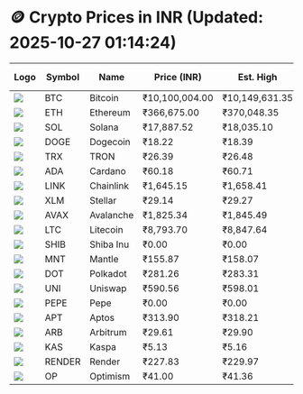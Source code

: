 # 🪙 Crypto Prices in INR (Updated: 2025-10-27 01:14:24)

| Logo | Symbol | Name       | Price (INR) | Est. High | Est. Low | Gross Profit | Fees | Net Profit | ROI % |
|------|--------|------------|-------------|-----------|----------|---------------|------|-------------|--------|
| ![](https://coin-images.coingecko.com/coins/images/1/large/bitcoin.png?1696501400) | BTC    | Bitcoin    | ₹10,100,004.00 | ₹10,149,631.35 | ₹10,050,376.65 | ₹987.57 | ₹200.00 | ₹787.57 | 0.79% |
| ![](https://coin-images.coingecko.com/coins/images/279/large/ethereum.png?1696501628) | ETH    | Ethereum   | ₹366,675.00 | ₹370,048.35 | ₹363,301.65 | ₹1,857.05 | ₹200.00 | ₹1,657.05 | 1.66% |
| ![](https://coin-images.coingecko.com/coins/images/4128/large/solana.png?1718769756) | SOL    | Solana     | ₹17,887.52 | ₹18,035.10 | ₹17,739.94 | ₹1,663.79 | ₹200.00 | ₹1,463.79 | 1.46% |
| ![](https://coin-images.coingecko.com/coins/images/5/large/dogecoin.png?1696501409) | DOGE   | Dogecoin   | ₹18.22 | ₹18.39 | ₹18.05 | ₹1,894.84 | ₹200.00 | ₹1,694.84 | 1.69% |
| ![](https://coin-images.coingecko.com/coins/images/1094/large/tron-logo.png?1696502193) | TRX    | TRON       | ₹26.39 | ₹26.48 | ₹26.30 | ₹684.41 | ₹200.00 | ₹484.41 | 0.48% |
| ![](https://coin-images.coingecko.com/coins/images/975/large/cardano.png?1696502090) | ADA    | Cardano    | ₹60.18 | ₹60.71 | ₹59.65 | ₹1,770.27 | ₹200.00 | ₹1,570.27 | 1.57% |
| ![](https://coin-images.coingecko.com/coins/images/877/large/Chainlink_Logo_500.png?1760023405) | LINK   | Chainlink  | ₹1,645.15 | ₹1,658.41 | ₹1,631.89 | ₹1,625.48 | ₹200.00 | ₹1,425.48 | 1.43% |
| ![](https://coin-images.coingecko.com/coins/images/100/large/fmpFRHHQ_400x400.jpg?1735231350) | XLM    | Stellar    | ₹29.14 | ₹29.27 | ₹29.01 | ₹920.48 | ₹200.00 | ₹720.48 | 0.72% |
| ![](https://coin-images.coingecko.com/coins/images/12559/large/Avalanche_Circle_RedWhite_Trans.png?1696512369) | AVAX   | Avalanche  | ₹1,825.34 | ₹1,845.49 | ₹1,805.19 | ₹2,232.40 | ₹200.00 | ₹2,032.40 | 2.03% |
| ![](https://coin-images.coingecko.com/coins/images/2/large/litecoin.png?1696501400) | LTC    | Litecoin   | ₹8,793.70 | ₹8,847.64 | ₹8,739.76 | ₹1,234.39 | ₹200.00 | ₹1,034.39 | 1.03% |
| ![](https://coin-images.coingecko.com/coins/images/11939/large/shiba.png?1696511800) | SHIB   | Shiba Inu  | ₹0.00 | ₹0.00 | ₹0.00 | ₹1,523.58 | ₹200.00 | ₹1,323.58 | 1.32% |
| ![](https://coin-images.coingecko.com/coins/images/30980/large/Mantle-Logo-mark.png?1739213200) | MNT    | Mantle     | ₹155.87 | ₹158.07 | ₹153.67 | ₹2,861.96 | ₹200.00 | ₹2,661.96 | 2.66% |
| ![](https://coin-images.coingecko.com/coins/images/12171/large/polkadot.png?1696512008) | DOT    | Polkadot   | ₹281.26 | ₹283.31 | ₹279.21 | ₹1,470.95 | ₹200.00 | ₹1,270.95 | 1.27% |
| ![](https://coin-images.coingecko.com/coins/images/12504/large/uniswap-logo.png?1720676669) | UNI    | Uniswap    | ₹590.56 | ₹598.01 | ₹583.11 | ₹2,555.44 | ₹200.00 | ₹2,355.44 | 2.36% |
| ![](https://coin-images.coingecko.com/coins/images/29850/large/pepe-token.jpeg?1696528776) | PEPE   | Pepe       | ₹0.00 | ₹0.00 | ₹0.00 | ₹1,451.83 | ₹200.00 | ₹1,251.83 | 1.25% |
| ![](https://coin-images.coingecko.com/coins/images/26455/large/aptos_round.png?1696525528) | APT    | Aptos      | ₹313.90 | ₹318.21 | ₹309.59 | ₹2,785.97 | ₹200.00 | ₹2,585.97 | 2.59% |
| ![](https://coin-images.coingecko.com/coins/images/16547/large/arb.jpg?1721358242) | ARB    | Arbitrum   | ₹29.61 | ₹29.90 | ₹29.32 | ₹2,005.73 | ₹200.00 | ₹1,805.73 | 1.81% |
| ![](https://coin-images.coingecko.com/coins/images/25751/large/kaspa-icon-exchanges.png?1696524837) | KAS    | Kaspa      | ₹5.13 | ₹5.16 | ₹5.10 | ₹1,235.66 | ₹200.00 | ₹1,035.66 | 1.04% |
| ![](https://coin-images.coingecko.com/coins/images/11636/large/rndr.png?1696511529) | RENDER | Render     | ₹227.83 | ₹229.97 | ₹225.69 | ₹1,899.54 | ₹200.00 | ₹1,699.54 | 1.70% |
| ![](https://coin-images.coingecko.com/coins/images/25244/large/Optimism.png?1696524385) | OP     | Optimism   | ₹41.00 | ₹41.36 | ₹40.64 | ₹1,779.10 | ₹200.00 | ₹1,579.10 | 1.58% |
